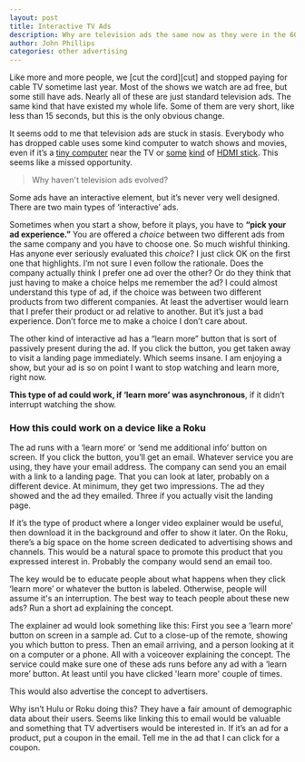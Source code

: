 ```yaml
---
layout: post
title: Interactive TV Ads
description: Why are television ads the same now as they were in the 60's?
author: John Phillips
categories: other advertising
---
```


<div class="intro" markdown="1">
Like more and more people, we [cut the cord][cut] and stopped paying for cable TV sometime last year. Most of the shows we watch are ad free, but some still have ads. Nearly all of these are just standard television ads. The same kind that have existed my whole life. Some of them are very short, like less than 15 seconds, but this is the only obvious change.

It seems odd to me that television ads are stuck in stasis. Everybody who has dropped cable uses some kind computer to watch shows and movies, even if it’s a [tiny computer][apple] near the TV or [some][amazon] [kind][chrome] of [HDMI stick][roku]. This seems like a missed opportunity.

</div>

> Why haven't television ads evolved? 

Some ads have an interactive element, but it’s never very well designed. There are two main types of ‘interactive’ ads. 

Sometimes when you start a show, before it plays, you have to **“pick your ad experience.”** You are offered a *choice* between two different ads from the same company and you have to choose one. So much wishful thinking. Has anyone ever seriously evaluated this *choice*? I just click OK on the first one that highlights. I’m not sure I even follow the rationale. Does the company actually think I prefer one ad over the other? Or do they think that just having to make a choice helps me remember the ad? I could almost understand this type of ad, if the choice was between two different products from two different companies. At least the advertiser would learn that I prefer their product or ad relative to another. But it’s just a bad experience. Don’t force me to make a choice I don’t care about.

The other kind of interactive ad has a “learn more” button that is sort of passively present during the ad. If you click the button, you get taken away to visit a landing page immediately. Which seems insane. I am enjoying a show, but your ad is so on point I want to stop watching and learn more, right now. 

**This type of ad could work, if ‘learn more’ was asynchronous**, if it didn’t interrupt watching the show. 


### How this could work on a device like a Roku

The ad runs with a ‘learn more’ or ‘send me additional info’ button on screen. If you click the button, you’ll get an email. Whatever service you are using, they have your email address. The company can send you an email with a link to a landing page. That you can look at later, probably on a different device. At minimum, they get two impressions. The ad they showed and the ad they emailed. Three if you actually visit the landing page.

If it’s the type of product where a longer video explainer would be useful, then download it in the background and offer to show it later. On the Roku, there’s a big space on the home screen dedicated to advertising shows and channels. This would be a natural space to promote this product that you expressed interest in. Probably the company would send an email too.

The key would be to educate people about what happens when they click ‘learn more’ or whatever the button is labeled. Otherwise, people will assume it's an interruption. The best way to teach people about these new ads? Run a short ad explaining the concept.

The explainer ad would look something like this: First you see a ‘learn more’ button on screen in a sample ad. Cut to a close-up of the remote, showing you which button to press. Then an email arriving, and a person looking at it on a computer or a phone. All with a voiceover explaining the concept. The service could make sure one of these ads runs before any ad with a ‘learn more’ button. At least until you have clicked 'learn more' couple of times.

This would also advertise the concept to advertisers. 

Why isn’t Hulu or Roku doing this? They have a fair amount of demographic data about their users. Seems like linking this to email would be valuable and something that TV advertisers would be interested in. If it’s an ad for a product, put a coupon in the email. Tell me in the ad that I can click for a coupon. 

[cut]: https://en.wikipedia.org/wiki/Cord-cutting
[apple]: https://www.apple.com/tv/
[amazon]: https://www.amazon.com/dp/B00ZV9RDKK/
[chrome]: https://store.google.com/product/chromecast_2015
[roku]: https://www.roku.com/products/streaming-stick-plus
